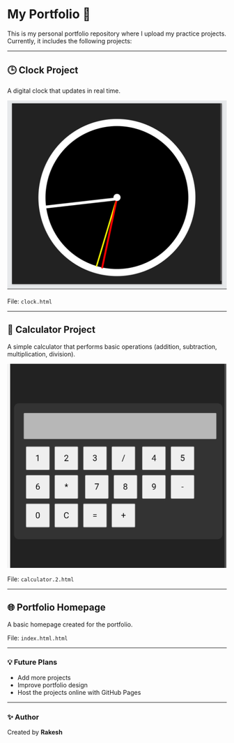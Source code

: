 # My Portfolio 🚀

This is my personal portfolio repository where I upload my practice projects.  
Currently, it includes the following projects:

---

## 🕒 Clock Project
A digital clock that updates in real time.  

![Clock Screenshot](clock.png)

File: `clock.html`

---

## 🧮 Calculator Project
A simple calculator that performs basic operations (addition, subtraction, multiplication, division).  

![calculator Screenshot](calculator.png)

File: `calculator.2.html`

---

## 🌐 Portfolio Homepage
A basic homepage created for the portfolio.  

File: `index.html.html`

---

### 💡 Future Plans
- Add more projects  
- Improve portfolio design  
- Host the projects online with GitHub Pages  

---

### ✨ Author
Created by **Rakesh**  
